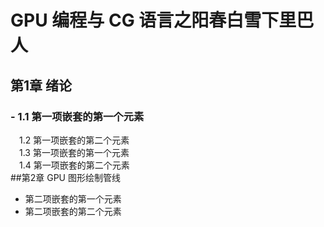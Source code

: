 # GPU 编程与 CG 语言之阳春白雪下里巴人

## 第1章 绪论
### - 1.1 第一项嵌套的第一个元素
&#x2003;1.2 第一项嵌套的第二个元素<br>
&#x2003;1.3 第一项嵌套的第一个元素<br>
&#x2003;1.4 第一项嵌套的第二个元素<br>
##第2章 GPU 图形绘制管线
- 第二项嵌套的第一个元素
- 第二项嵌套的第二个元素
